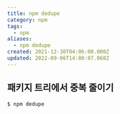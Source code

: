 ```yaml
---
title: npm dedupe
category: npm
tags:
  - npm
aliases:
  - npm dedupe
created: 2021-12-30T04:06:00.000Z
updated: 2022-09-06T14:00:07.068Z
---
```


<Metadata />

## 패키지 트리에서 중복 줄이기

```sh
$ npm dedupe
```
